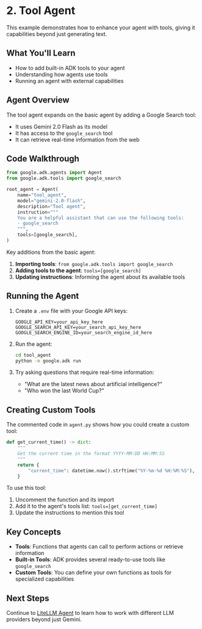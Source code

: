 # 2. Tool Agent

This example demonstrates how to enhance your agent with tools, giving it capabilities beyond just generating text.

## What You'll Learn

- How to add built-in ADK tools to your agent
- Understanding how agents use tools
- Running an agent with external capabilities

## Agent Overview

The tool agent expands on the basic agent by adding a Google Search tool:
- It uses Gemini 2.0 Flash as its model
- It has access to the `google_search` tool
- It can retrieve real-time information from the web

## Code Walkthrough

```python
from google.adk.agents import Agent
from google.adk.tools import google_search

root_agent = Agent(
    name="tool_agent",
    model="gemini-2.0-flash",
    description="Tool agent",
    instruction="""
    You are a helpful assistant that can use the following tools:
    - google_search
    """,
    tools=[google_search],
)
```

Key additions from the basic agent:

1. **Importing tools**: `from google.adk.tools import google_search`
2. **Adding tools to the agent**: `tools=[google_search]`
3. **Updating instructions**: Informing the agent about its available tools

## Running the Agent

1. Create a `.env` file with your Google API keys:
   ```
   GOOGLE_API_KEY=your_api_key_here
   GOOGLE_SEARCH_API_KEY=your_search_api_key_here
   GOOGLE_SEARCH_ENGINE_ID=your_search_engine_id_here
   ```

2. Run the agent:
   ```bash
   cd tool_agent
   python -m google.adk run
   ```

3. Try asking questions that require real-time information:
   - "What are the latest news about artificial intelligence?"
   - "Who won the last World Cup?"

## Creating Custom Tools

The commented code in `agent.py` shows how you could create a custom tool:

```python
def get_current_time() -> dict:
    """
    Get the current time in the format YYYY-MM-DD HH:MM:SS
    """
    return {
        "current_time": datetime.now().strftime("%Y-%m-%d %H:%M:%S"),
    }
```

To use this tool:
1. Uncomment the function and its import
2. Add it to the agent's tools list: `tools=[get_current_time]`
3. Update the instructions to mention this tool

## Key Concepts

- **Tools**: Functions that agents can call to perform actions or retrieve information
- **Built-in Tools**: ADK provides several ready-to-use tools like `google_search`
- **Custom Tools**: You can define your own functions as tools for specialized capabilities

## Next Steps

Continue to [LiteLLM Agent](../3-litellm-agent) to learn how to work with different LLM providers beyond just Gemini.
